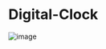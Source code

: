 # Digital-Clock
![image](https://user-images.githubusercontent.com/33998049/178021043-66283212-8a91-49ac-95c3-df846d037485.png)
